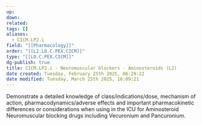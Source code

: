 ```yaml
---
up: 
down: 
related: 
tags: []
aliases:
  - CICM.LP2.i
field: "[[Pharmacology]]"
order: "[[L2.LO.C.PEX.CICM]]"
type: "[[LO.C.PEX.CICM]]"
dg-publish: true
title: CICM.LP2.i - Neuromuscular blockers - Aminosteroids (L2)
date created: Tuesday, February 25th 2025, 06:29:22
date modified: Tuesday, March 25th 2025, 16:09:21
---
```


Demonstrate a detailed knowledge of class/indications/dose, mechanism of action, pharmacodynamics/adverse effects and important pharmacokinetic differences or considerations when using in the ICU for Aminosteroid Neuromuscular blocking drugs including Vecuronium and Pancuronium.
